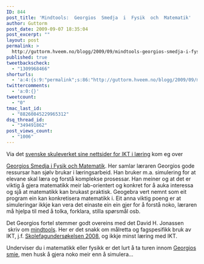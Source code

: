 ```yaml
---
ID: 844
post_title: 'Mindtools:  Georgios  Smedja  i  Fysik  och  Matematik'
author: Guttorm
post_date: 2009-09-07 18:35:04
post_excerpt: ""
layout: post
permalink: >
  http://guttorm.hveem.no/blogg/2009/09/mindtools-georgios-smedja-i-fysik-och-matematik/
published: true
tweetbackscheck:
  - "1309968466"
shorturls:
  - 'a:4:{s:9:"permalink";s:86:"http://guttorm.hveem.no/blogg/2009/09/mindtools-georgios-smedja-i-fysik-och-matematik/";s:7:"tinyurl";s:25:"http://tinyurl.com/ms7w3b";s:4:"isgd";s:18:"http://is.gd/304UF";s:5:"bitly";s:19:"http://bit.ly/wTRsz";}'
twittercomments:
  - 'a:0:{}'
tweetcount:
  - "0"
tmac_last_id:
  - "88260845229965312"
dsq_thread_id:
  - "349491862"
post_views_count:
  - "1006"
---
```

Via det <a href="http://itforpedagoger.skolverket.se/teman/matematik_it/bra_lararstod_simuleringar/">svenske skuleverket sine nettsider for IKT i læring</a> kom eg over

<a href="http://www.georgiostheodoridis.se/sv/default.asp">Georgios Smedja i Fysik och Matematik</a>. Her samlar læraren Georgios gode ressursar han sjølv brukar i læringsarbeid. Han bruker m.a. simulering for at elevane skal læra og forstå komplekse prosessar. Han meiner og at det er viktig å gjera matematikk meir lab-orientert og konkret for å auka interessa og sjå at matematikk kan brukast praktisk. Geogebra vert nemnt som eit program ein kan konkretisera matematikk i. Eit anna viktig poeng er at simuleringar ikkje kan vera det einaste ein ein gjer for å forstå noko, læraren må hjelpa til med å tolka, forklara, stilla spørsmål osb.

Det Georgios fortel stemmer godt overeins med det David H. Jonassen  skriv om <a href="http://www.esev.ipv.pt/3siie/actas/actas/doc01.pdf">mindtools</a>. Her er det snakk om målretta og fagspesifikk bruk av IKT, j.f. <a href="http://www.hsh.no/nyheter/index.php?arkiv=2009090000001783">Skolefagundersøkelsen 2008</a>, og ikkje minst læring med IKT.

Underviser du i matematikk eller fysikk er det lurt å ta turen innom <a href="http://www.georgiostheodoridis.se/sv/default.asp">Georgios smie</a>, men husk å gjera noko meir enn å simulera...